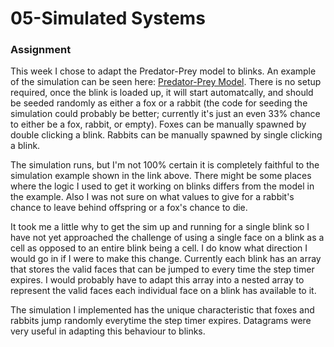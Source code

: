 # 05-Simulated Systems

### Assignment
This week I chose to adapt the Predator-Prey model to blinks. An example of the simulation can be seen here: [Predator-Prey Model](https://ncase.me/sim/?s=prey).
There is no setup required, once the blink is loaded up, it will start automatcally, and should be seeded randomly as either a fox or a rabbit (the code for seeding the simulation could probably be better; currently it's just an even 33% chance to either be a fox, rabbit, or empty).
Foxes can be manually spawned by double clicking a blink.
Rabbits can be manually spawned by single clicking a blink.

The simulation runs, but I'm not 100% certain it is completely faithful to the simulation example shown in the link above. There might be some places where the logic I used to get it working on blinks differs from the model in the example. Also I was not sure on what values to give for a rabbit's chance to leave behind offspring or a fox's chance to die.

It took me a little why to get the sim up and running for a single blink so I have not yet approached the challenge of using a single face on a blink as a cell as opposed to an entire blink being a cell. I do know what direction I would go in if I were to make this change. Currently each blink has an array that stores the valid faces that can be jumped to every time the step timer expires. I would probably have to adapt this array into a nested array to represent the valid faces each individual face on a blink has available to it.

The simulation I implemented has the unique characteristic that foxes and rabbits jump randomly everytime the step timer expires. Datagrams were very useful in adapting this behaviour to blinks.